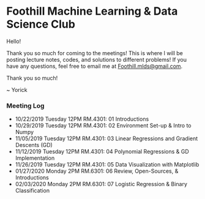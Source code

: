 # Foothill Machine Learning & Data Science Club

Hello!

Thank you so much for coming to the meetings! This is where I will be posting lecture notes, codes, and solutions to different problems! If you have any questions, feel free to email me at Foothill.mlds@gmail.com.

Thank you so much!

~ Yorick

### Meeting Log
- 10/22/2019 Tuesday 12PM RM.4301: 01 Introductions
- 10/29/2019 Tuesday 12PM RM.4301: 02 Environment Set-up & Intro to Numpy
- 11/05/2019 Tuesday 12PM RM.4301: 03 Linear Regressions and Gradient Descents (GD)
- 11/12/2019 Tuesday 12PM RM.4301: 04 Polynomial Regressions & GD Implementation
- 11/26/2019 Tuesday 12PM RM.4301: 05 Data Visualization with Matplotlib
- 01/27/2020 Monday   2PM RM.6301: 06 Review, Open-Sources, & Introductions
- 02/03/2020 Monday   2PM RM.6301: 07 Logistic Regression & Binary Classification